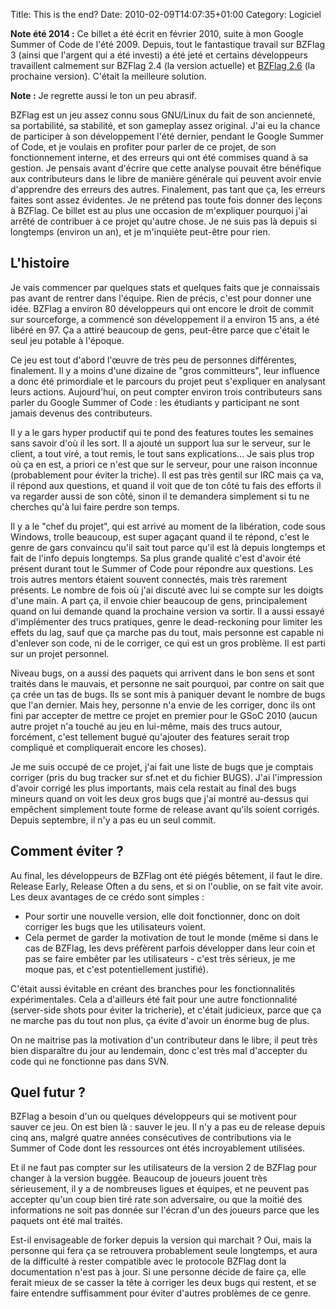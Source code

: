 Title: This is the end?
Date: 2010-02-09T14:07:35+01:00
Category: Logiciel

**Note été 2014 :** Ce billet a été écrit en février 2010, suite à mon Google
Summer of Code de l'été 2009. Depuis, tout le fantastique travail sur BZFlag 3
(ainsi que l'argent qui a été investi) a été jeté et certains développeurs
travaillent calmement sur BZFlag 2.4 (la version actuelle) et [BZFlag
2.6](https://github.com/BZFlag-Dev/bzflag-import-3/tree/v2_6_x) (la prochaine
version). C'était la meilleure solution.

**Note :** Je regrette aussi le ton un peu abrasif.

BZFlag est un jeu assez connu sous GNU/Linux du fait de son ancienneté, sa
portabilité, sa stabilité, et son gameplay assez original. J'ai eu la chance de
participer à son développement l'été dernier, pendant le Google Summer of Code,
et je voulais en profiter pour parler de ce projet, de son fonctionnement
interne, et des erreurs qui ont été commises quand à sa gestion. Je pensais
avant d'écrire  que cette analyse pouvait être bénéfique aux contributeurs dans
le libre de manière générale qui peuvent avoir envie d'apprendre des erreurs
des autres. Finalement, pas tant que ça, les erreurs faites sont assez
évidentes. Je ne prétend pas toute fois donner des leçons à BZFlag. Ce billet
est au plus une occasion de m'expliquer pourquoi j'ai arrêté de contribuer à ce
projet qu'autre chose. Je ne suis pas là depuis si longtemps (environ un an),
et je m'inquiète peut-être pour rien.

## L'histoire

Je vais commencer par quelques stats et quelques faits que je connaissais pas
avant de rentrer dans l'équipe. Rien de précis, c'est pour donner une idée.
BZFlag a environ 80 développeurs qui ont encore le droit de commit sur
sourceforge, a commencé son développement il a environ 15 ans, a été libéré en
97. Ça a attiré beaucoup de gens, peut-être parce que c'était le seul jeu
potable à l'époque.

Ce jeu est tout d'abord l'œuvre de très peu de personnes différentes,
finalement. Il y a moins d'une dizaine de "gros committeurs", leur influence a
donc été primordiale et le parcours du projet peut s'expliquer en analysant
leurs actions. Aujourd'hui, on peut compter environ trois contributeurs sans
parler du Google Summer of Code : les étudiants y participant ne sont jamais
devenus des contributeurs.

Il y a le gars hyper productif qui te pond des features toutes les semaines
sans savoir d'où il les sort. Il a ajouté un support lua sur le serveur, sur le
client, a tout viré, a tout remis, le tout sans explications... Je sais plus
trop où ça en est, a priori ce n'est que sur le serveur, pour une raison
inconnue (probablement pour éviter la triche). Il est pas très gentil sur IRC
mais ça va, il répond aux questions, et quand il voit que de ton côté tu fais
des efforts il va regarder aussi de son côté, sinon il te demandera simplement
si tu ne cherches qu'à lui faire perdre son temps.

Il y a le "chef du projet", qui est arrivé au moment de la libération, code
sous Windows, trolle beaucoup, est super agaçant quand il te répond, c'est le
genre de gars convaincu qu'il sait tout parce qu'il est là depuis longtemps et
fait de l'info depuis longtemps. Sa plus grande qualité c'est d'avoir été
présent durant tout le Summer of Code pour répondre aux questions. Les trois
autres mentors étaient souvent connectés, mais très rarement présents. Le
nombre de fois où j'ai discuté avec lui se compte sur les doigts d'une main. A
part ça, il envoie chier beaucoup de gens, principalement quand on lui demande
quand la prochaine version va sortir. Il a aussi essayé d'implémenter des trucs
pratiques, genre le dead-reckoning pour limiter les effets du lag, sauf que ça
marche pas du tout, mais personne est capable ni d'enlever son code, ni de le
corriger, ce qui est un gros problème. Il est parti sur un projet personnel.

Niveau bugs, on a aussi des paquets qui arrivent dans le bon sens et sont
traités dans le mauvais, et personne ne sait pourquoi, par contre on sait que
ça crée un tas de bugs. Ils se sont mis à paniquer devant le nombre de bugs que
l'an dernier. Mais hey, personne n'a envie de les corriger, donc ils ont fini
par accepter de mettre ce projet en premier pour le GSoC 2010 (aucun autre
projet n'a touché au jeu en lui-même, mais des trucs autour, forcément, c'est
tellement bugué qu'ajouter des features serait trop compliqué et compliquerait
encore les choses).

Je me suis occupé de ce projet, j'ai fait une liste de bugs que je comptais
corriger (pris du bug tracker sur sf.net et du fichier BUGS). J'ai l'impression
d'avoir corrigé les plus importants, mais cela restait au final des bugs
mineurs quand on voit les deux gros bugs que j'ai montré au-dessus qui
empêchent simplement toute forme de release avant qu'ils soient corrigés.
Depuis septembre, il n'y a pas eu un seul commit.

## Comment éviter ?

Au final, les développeurs de BZFlag ont été piégés bêtement, il faut le dire.
Release Early, Release Often a du sens, et si on l'oublie, on se fait vite
avoir. Les deux avantages de ce crédo sont simples :

  * Pour sortir une nouvelle version, elle doit fonctionner, donc on doit
    corriger les bugs que les utilisateurs voient.
  * Cela permet de garder la motivation de tout le monde (même si dans le cas
    de BZFlag, les devs préfèrent parfois développer dans leur coin et pas se
    faire embêter par les utilisateurs - c'est très sérieux, je me moque pas,
    et c'est potentiellement justifié).

C'était aussi évitable en créant des branches pour les fonctionnalités
expérimentales. Cela a d'ailleurs été fait pour une autre fonctionnalité
(server-side shots pour éviter la tricherie), et c'était judicieux, parce que
ça ne marche pas du tout non plus, ça évite d'avoir un énorme bug de plus.

On ne maitrise pas la motivation d'un contributeur dans le libre, il peut très
bien disparaître du jour au lendemain, donc c'est très mal d'accepter du code
qui ne fonctionne pas dans SVN.

## Quel futur ?

BZFlag a besoin d'un ou quelques développeurs qui se motivent pour sauver ce
jeu. On est bien là : sauver le jeu. Il n'y a pas eu de release depuis cinq
ans, malgré quatre années consécutives de contributions via le Summer of Code
dont les ressources ont étés incroyablement utilisées.

Et il ne faut pas compter sur les utilisateurs de la version 2 de BZFlag pour
changer à la version buggée. Beaucoup de joueurs jouent très sérieusement, il y
a de nombreuses ligues et équipes, et ne peuvent pas accepter qu'un coup bien
tiré rate son adversaire, ou que la moitié des informations ne soit pas donnée
sur l'écran d'un des joueurs parce que les paquets ont été mal traités.

Est-il envisageable de forker depuis la version qui marchait ? Oui, mais la
personne qui fera ça se retrouvera probablement seule longtemps, et aura de la
difficulté à rester compatible avec le protocole BZFlag dont la documentation
n'est pas à jour. Si une personne décide de faire ça, elle ferait mieux de se
casser la tête à corriger les deux bugs qui restent, et se faire entendre
suffisamment pour éviter d'autres problèmes de ce genre.

<!-- % vim: set spelllang=fr: -->
